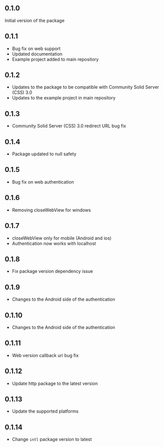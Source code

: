## 0.1.0

Initial version of the package

## 0.1.1

* Bug fix on web support
* Updated documentation
* Example project added to main repository

## 0.1.2

* Updates to the package to be compatible with Community Solid Server (CSS) 3.0
* Updates to the example project in main repository

## 0.1.3

* Community Solid Server (CSS) 3.0 redirect URL bug fix

## 0.1.4

* Package updated to null safety

## 0.1.5

* Bug fix on web authentication

## 0.1.6

* Removing closeWebView for windows

## 0.1.7

* closeWebView only for mobile (Android and ios)
* Authentication now works with localhost

## 0.1.8

* Fix package version dependency issue

## 0.1.9

* Changes to the Android side of the authentication

## 0.1.10

* Changes to the Android side of the authentication

## 0.1.11

* Web version callback uri bug fix

## 0.1.12

* Update http package to the latest version

## 0.1.13

* Update the supported platforms

## 0.1.14

* Change `intl` package version to latest
